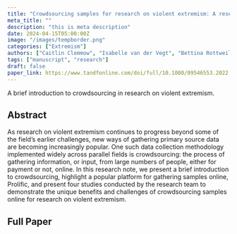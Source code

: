 ```yaml
---
title: "Crowdsourcing samples for research on violent extremism: A research note"
meta_title: ""
description: "this is meta description"
date: 2024-04-15T05:00:00Z
image: "/images/tempborder.png"
categories: ["Extremism"]
authors: ["Caitlin Clemmow", "Isabelle van der Vegt", "Bettina Rottweiler", "Sandy Schumann", "Paul Gill"]
tags: ["manuscript", "research"]
draft: false
paper_link: https://www.tandfonline.com/doi/full/10.1080/09546553.2022.2145193
---
```


A brief introduction to crowdsourcing in research on violent extremism.

<!--more-->

## Abstract

As research on violent extremism continues to progress beyond some of the field’s earlier challenges, new ways of gathering primary source data are becoming increasingly popular. One such data collection methodology implemented widely across parallel fields is crowdsourcing: the process of gathering information, or input, from large numbers of people, either for payment or not, online. In this research note, we present a brief introduction to crowdsourcing, highlight a popular platform for gathering samples online, Prolific, and present four studies conducted by the research team to demonstrate the unique benefits and challenges of crowdsourcing samples online for research on violent extremism.

## Full Paper